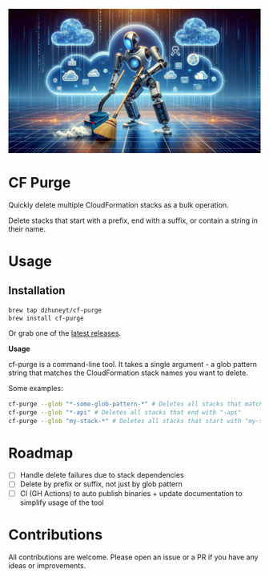 ![](./docs/cf-purge.webp)

# CF Purge

Quickly delete multiple CloudFormation stacks as a bulk operation.

Delete stacks that start with a prefix, end with a
suffix, or contain a string in their name.

# Usage

## Installation

```
brew tap dzhuneyt/cf-purge
brew install cf-purge
```

Or grab one of the [latest releases](https://github.com/Dzhuneyt/cf-purge/releases).

**Usage**

cf-purge is a command-line tool. It takes a single argument - a glob pattern string that matches the CloudFormation
stack names you want to delete.

Some examples:

```bash
cf-purge --glob "*-some-glob-pattern-*" # Deletes all stacks that match the glob pattern
cf-purge --glob "*-api" # Deletes all stacks that end with "-api"
cf-purge --glob "my-stack-*" # Deletes all stacks that start with "my-stack-"
```

# Roadmap

- [ ] Handle delete failures due to stack dependencies
- [ ] Delete by prefix or suffix, not just by glob pattern
- [ ] CI (GH Actions) to auto publish binaries + update documentation to simplify usage of the tool

# Contributions

All contributions are welcome. Please open an issue or a PR if you have any ideas or improvements.
